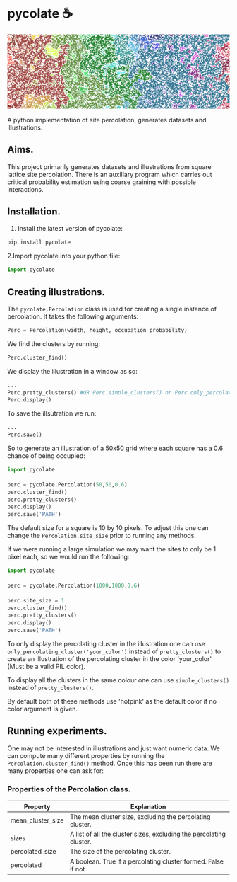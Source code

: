 # pycolate ☕

![Banner](https://raw.githubusercontent.com/Jackbytes/pycolate/main/images/cover_image.png)

A python implementation of site percolation, generates datasets and illustrations.

## Aims.

This project primarily generates datasets and illustrations from square lattice site percolation. There is an auxillary program which carries out critical probability estimation using coarse graining with possible interactions.

## Installation.

1. Install the latest version of pycolate:
```python
pip install pycolate
```
2.Import pycolate into your python file:
```python
import pycolate
```
## Creating illustrations.

The `pycolate.Percolation` class is used for creating a single instance of percolation. It takes the following arguments:
```python
Perc = Percolation(width, height, occupation probability)
```
We find the clusters by running:
 ```python
 Perc.cluster_find()
 ````
We display the illustration in a window as so:
```python
...
Perc.pretty_clusters() #OR Perc.simple_clusters() or Perc.only_percolating_cluster()
Perc.display()
```
To save the illsutration we run:
```python
...
Perc.save()
```
So to generate an illustration of a 50x50 grid where each square has a 0.6 chance of being occupied:
```python
import pycolate

perc = pycolate.Percolation(50,50,0.6)
perc.cluster_find()
perc.pretty_clusters()
perc.display() 
perc.save('PATH')
```
The default size for a square is 10 by 10 pixels. To adjust this one can change the `Percolation.site_size` prior to running any methods.

 If we were running a large simulation we may want the sites to only be 1 pixel each, so we would run the following:
```python
import pycolate

perc = pycolate.Percolation(1000,1000,0.6)

perc.site_size = 1
perc.cluster_find()
perc.pretty_clusters()
perc.display() 
perc.save('PATH')
```
To only display the percolating cluster in the illustration one can use `only_percolating_cluster('your_color')` instead of `pretty_clusters()` to create an illustration of the percolating cluster in the color 'your_color' (Must be a valid PIL color).

To display all the clusters in the same colour one can use `simple_clusters()` instead of `pretty_clusters()`. 

By default both of these methods use 'hotpink' as the default color if no color argument is given.

## Running experiments.
One may not be interested in illustrations and just want numeric data. We can compute many different properties by running the `Percolation.cluster_find()` method. Once this has been run there are many properties one can ask for:
### Properties of the Percolation class.
Property | Explanation |
--- | --- |
mean_cluster_size | The mean cluster size, excluding the percolating cluster. |
sizes | A list of all the cluster sizes, excluding the percolating cluster. |
percolated_size | The size of the percolating cluster. |
percolated | A boolean. True if a percolating cluster formed. False if not |
